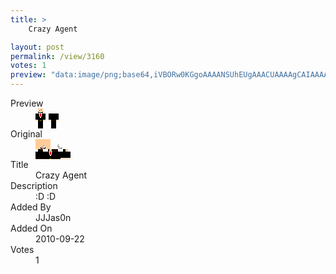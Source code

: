```yaml
---
title: >
    Crazy Agent

layout: post
permalink: /view/3160
votes: 1
preview: "data:image/png;base64,iVBORw0KGgoAAAANSUhEUgAAACUAAAAgCAIAAAAaMSbnAAAABnRSTlMA/wD/AP5AXyvrAAABAUlEQVRIie1XwQ3CMAy8Qx0ANgBWaF/sQxgBMQFiBGAfXmQljkehTdJUKjStEOopDzu1c3br2CqlByrYK6LIt/H9zzFLddC3fLlBbkqRxa6SB+MDSJaCpLRkADjy9/P4yFkzJ9KPqR8yVzHGFEUBwFqbiiCE9KjX/QxADgDofvZs+i026AXgRgLYSHDKp4rPVcnPblRoHZweqP0ROU4SShqpyZc4v6ExNl/W3CKpWKUkwQ/kh2EyK/Hv9UK3Qbe9Rr+JBw29duninsFeKmU5fwmHEwAc9+8Hjk04m2LuIRybcB61BNhpHnVx//d6mfgmvomvhjeP1otx+Xr+Lqw6hPsE72+1GScGszsAAAAASUVORK5CYII="
---
```

<dl class="side-by-side">
<dt>Preview</dt>
<dd>
    <img class="preview" src="data:image/png;base64,iVBORw0KGgoAAAANSUhEUgAAACUAAAAgCAIAAAAaMSbnAAAABnRSTlMA/wD/AP5AXyvrAAABAUlEQVRIie1XwQ3CMAy8Qx0ANgBWaF/sQxgBMQFiBGAfXmQljkehTdJUKjStEOopDzu1c3br2CqlByrYK6LIt/H9zzFLddC3fLlBbkqRxa6SB+MDSJaCpLRkADjy9/P4yFkzJ9KPqR8yVzHGFEUBwFqbiiCE9KjX/QxADgDofvZs+i026AXgRgLYSHDKp4rPVcnPblRoHZweqP0ROU4SShqpyZc4v6ExNl/W3CKpWKUkwQ/kh2EyK/Hv9UK3Qbe9Rr+JBw29duninsFeKmU5fwmHEwAc9+8Hjk04m2LuIRybcB61BNhpHnVx//d6mfgmvomvhjeP1otx+Xr+Lqw6hPsE72+1GScGszsAAAAASUVORK5CYII=">
</dd>
<dt>Original</dt>
<dd>
    <img class="preview" src="data:image/png;base64,iVBORw0KGgoAAAANSUhEUgAAAEAAAAAgCAYAAACinX6EAAAA60lEQVR42u3Y7Q3CIBAG4I5gN1BXYI+6BVPUQRio/9zpKjUoEECa8qW8l7yxxDb2nlyVONBDUM4MrRcAAAAAAAAAAABoBuA+zwSA5gBUfZoy1qkAije/B2Br2gOSGuA2TdTtIyCbbwrgPe6OMqbiX38F5Cmh5ADgnJMextiWao+Aawpimv+JCXCZ6LmMZmKv903S+RTO3vvLAQ4AAHQGQKmjankeL9o6x2dFpDyAQtABKjVfF4DkKwAA0CfAUP/LDwDVARoJAAAQqutoXiDXeuz3SjdwtL4C2Hv9o9H39UK84tv32+e7kvsvuRVk2STwkJrsxAAAAABJRU5ErkJggg==">
</dd>
<dt>Title</dt>
<dd>Crazy Agent</dd>
<dt>Description</dt>
<dd>:D :D</dd>
<dt>Added By</dt>
<dd>JJJas0n</dd>
<dt>Added On</dt>
<dd>2010-09-22</dd>
<dt>Votes</dt>
<dd>1</dd>
</dl>
